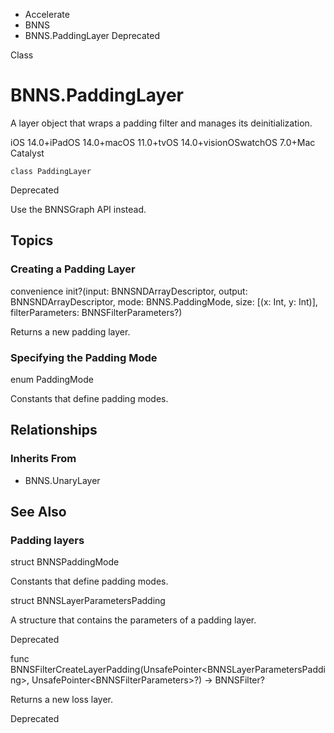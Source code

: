 

- Accelerate
- BNNS
-  BNNS.PaddingLayer Deprecated

Class

# BNNS.PaddingLayer

A layer object that wraps a padding filter and manages its deinitialization.

iOS 14.0+iPadOS 14.0+macOS 11.0+tvOS 14.0+visionOSwatchOS 7.0+Mac Catalyst

``` source
class PaddingLayer
```

Deprecated

Use the BNNSGraph API instead.

## Topics

### Creating a Padding Layer

convenience init?(input: BNNSNDArrayDescriptor, output: BNNSNDArrayDescriptor, mode: BNNS.PaddingMode, size: [(x: Int, y: Int)], filterParameters: BNNSFilterParameters?)

Returns a new padding layer.

### Specifying the Padding Mode

enum PaddingMode

Constants that define padding modes.

## Relationships

### Inherits From

- BNNS.UnaryLayer

## See Also

### Padding layers

struct BNNSPaddingMode

Constants that define padding modes.

struct BNNSLayerParametersPadding

A structure that contains the parameters of a padding layer.

Deprecated

func BNNSFilterCreateLayerPadding(UnsafePointer&lt;BNNSLayerParametersPadding>, UnsafePointer&lt;BNNSFilterParameters>?) -> BNNSFilter?

Returns a new loss layer.

Deprecated

